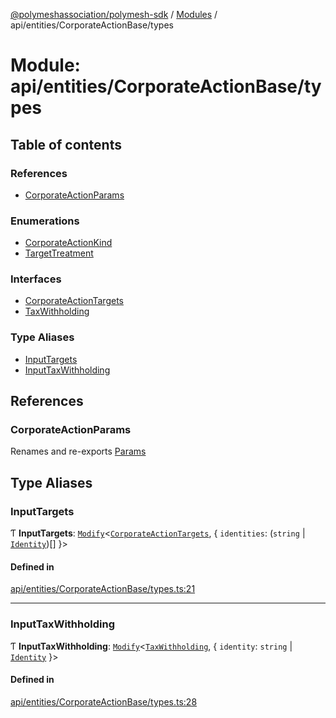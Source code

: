 [@polymeshassociation/polymesh-sdk](../README.md) / [Modules](../modules.md) / api/entities/CorporateActionBase/types

# Module: api/entities/CorporateActionBase/types

## Table of contents

### References

- [CorporateActionParams](api_entities_CorporateActionBase_types.md#corporateactionparams)

### Enumerations

- [CorporateActionKind](../enums/api_entities_CorporateActionBase_types.CorporateActionKind.md)
- [TargetTreatment](../enums/api_entities_CorporateActionBase_types.TargetTreatment.md)

### Interfaces

- [CorporateActionTargets](../interfaces/api_entities_CorporateActionBase_types.CorporateActionTargets.md)
- [TaxWithholding](../interfaces/api_entities_CorporateActionBase_types.TaxWithholding.md)

### Type Aliases

- [InputTargets](api_entities_CorporateActionBase_types.md#inputtargets)
- [InputTaxWithholding](api_entities_CorporateActionBase_types.md#inputtaxwithholding)

## References

### CorporateActionParams

Renames and re-exports [Params](../interfaces/api_entities_CorporateActionBase.Params.md)

## Type Aliases

### InputTargets

Ƭ **InputTargets**: [`Modify`](types_utils.md#modify)<[`CorporateActionTargets`](../interfaces/api_entities_CorporateActionBase_types.CorporateActionTargets.md), { `identities`: (`string` \| [`Identity`](../classes/api_entities_Identity.Identity.md))[]  }\>

#### Defined in

[api/entities/CorporateActionBase/types.ts:21](https://github.com/PolymathNetwork/polymesh-sdk/blob/31dfa0dc/src/api/entities/CorporateActionBase/types.ts#L21)

___

### InputTaxWithholding

Ƭ **InputTaxWithholding**: [`Modify`](types_utils.md#modify)<[`TaxWithholding`](../interfaces/api_entities_CorporateActionBase_types.TaxWithholding.md), { `identity`: `string` \| [`Identity`](../classes/api_entities_Identity.Identity.md)  }\>

#### Defined in

[api/entities/CorporateActionBase/types.ts:28](https://github.com/PolymathNetwork/polymesh-sdk/blob/31dfa0dc/src/api/entities/CorporateActionBase/types.ts#L28)
